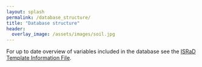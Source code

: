 ```yaml
---
layout: splash
permalink: /database_structure/
title: "Database structure"
header:
  overlay_image: /assets/images/soil.jpg
---
```

     

For up to date overview of variables included in the database see the [ISRaD Template Information File](https://github.com/International-Soil-Radiocarbon-Database/ISRaD/raw/master/inst/extdata/ISRaD_Template_Info.xlsx).

<!---
<details><summary>  
<b> Metadata </b>
</summary><p>
| Column_Name  | Required | Variable_Name   | Units/Info  | Description | Controlled_Vocab/Values  | 
| -----------  | -------- | --------------- | ----------- | ----------- | ------------------------ | 
| entry_name  | Yes      | Dataset (entry) Name  | author_year | Standardized dataset name: "first author_ publication year." Synthesis studies  should report multiple entries for each dataset in the synthesis. | must match across levels |
| doi  | Yes      | Digital Object Identifier (DOI)            | do not use "http://doi.org" prefix                           | Digital Object Identifier. Please look this number up at journal webpage even if it is not reported in PDF. Alphanumeric string only. Do not include "http://doi.org" |                          |      |      |
| compilation_doi           | No       | DOI of Published Compiliation              | do not use "http://doi.org" prefix                           | Digital Object Identifier. Please look this number up at journal webpage even if it is not reported in PDF. Alphanumeric string only. Do not include "http://doi.org" |                          |      |      |
| curator_name              | Yes      | Curator Name                               | Your name (person entering data)                             | Name of person completing template or, in the case of synthesis efforts, the author of the synthesis. |                          |      |      |
| curator_organization      | Yes      | Curator Organization                       | Your organization                                            | Professional affiliation                                     |                          |      |      |
| curator_email             | Yes      | Curator Email                              | Your email                                                   | Current Contact email                                        |                          |      |      |
| modification_date_y       | Yes      | Template Modification Year                 | yyyy                                                         | Date template was last modified (year)                       |                          |      |      |
| modification_date_m       | Yes      | Template Modification Month                | mm                                                           | Date template was last modified (month)                      |                          |      |      |
| modification_date_d       | Yes      | Template Modification Day                  | dd                                                           | Date template was last modified (day)                        |                          |      |      |
| contact_name              | Yes      | Additional Contact Name                    | Corresponding author of dataset                              | Name of corresponding author from the dataset or synthesis   |                          |      |      |
| contact_email             | Yes      | Additional Contact Email                   | Corresponding author email                                   | Current email of corresponding author of dataset of synthesis |                          |      |      |
| contact_orcid_id          | No       | Contact ORCID ID Number                    | Corresponding author ORCID #                                 | ORCID number of corresponding author (if reported)           |                          |      |      |
| bibliographical_reference | Yes      | Bibliographical Reference                  | Author(s), Year, Article Title, Journal Title, Volume, Page Numbers | Citation for study (if applicable)                           |                          |      |      |
| metadata_note             | No       | Notes about dataset                        | Notes                                                        | Any comments regarding missing data, available data not included in publication, or other pertinent aspects of the study or dataset. |                          |      |      |
| associated_datasets       | No       | Datasets associated with the primary entry | author_year; … ; author_year                                 | List any associated datasets that may report the same data contained in the primary entry |                          |      |      |
| template_version          | No       | Template version date                      | yyyymmddhh                                                   | DO NOT EDIT (year, month, day, hour of template version (UTC); column hidden) |                          |      |      |
| israd_version             | No       | ISRaD version date                         | yyyymmddhh                                                   | DO NOT EDIT (year, month, day, hour of template version (UTC); column hidden; automatically filled in by israd.build function) |                          |      |      |
</p></details>
<details><summary>  
<b> Site </b>
</summary><p>
| Column_Name    | Required | Variable_Name            | Units/Info       | Description                                                  | Variable_class | Min  | Max  | Vocab                                              |
| -------------- | -------- | ------------------------ | ---------------- | ------------------------------------------------------------ | -------------- | ---- | ---- | -------------------------------------------------- |
| entry_name     | Yes      | Dataset (entry) Name     | author_year      | Standardized dataset name: "first author_ publication   year." Synthesis studies  should   report multiple entries for each dataset in the synthesis. Values must match   across levels. | character      |      |      | must match across levels                           |
| site_name      | Yes      | Site Name                | alphanumeric     | A unique name for a site. See "general information"   for details on what qualifies as a Site. Values must match across levels. | character      |      |      | must match across levels                           |
| site_lat       | Yes      | Latitude                 | dec. deg         | Latitude of   site reported as decimal degrees. The precision of the coordinates reported   are up the user. For conversion of degree minute second values to decimal   degrees, please see the following resource:   https://www.latlong.net/degrees-minutes-seconds-to-decimal-degrees | numeric        | -90  | 90   |                                                    |
| site_long      | Yes      | Longitude                | dec. deg         | Longitude of site reported as decimal   degrees. The precision of the coordinates reported are up the user. For   conversion of degree minute second values to decimal degrees, please see the   following resource:   https://www.latlong.net/degrees-minutes-seconds-to-decimal-degrees | numeric        | -180 | 180  |                                                    |
| site_datum     | No       | Latitude/Longitude Datum | (lat/long datum) | Latitude/Longitude datum against which Latitude and Longitude   are reported. Default = WGS84 | character      |      |      | AGD84, ED50, ETRS89, GRS80,   NAD83, OSGB36, WGS84 |
| site_elevation | No       | Elevation                | m                | The elevation at the site as determined by topo map, GPS,   altimeter, etc. Contributed value is assumed accurate within several meters   regardless of method used. | numeric        | -413 | 8900 |                                                    |
| site_note      | No       | Site Notes               | notes            | Various notes on and descriptions of the site other than C   flux, climate, photo or vegetation. May include local names for physiographic   features, which may or may not appear on USGS Topographic Quadrangles. | character      |      |      |                                                    |
</p></details>
<details><summary>  
<b> Profile </b>
</summary><p>
| Column_Name               | Required | Variable_Name                                                | Units/info           | Description                                                  | Variable_class | Min  | Max   | Vocab                                                        |
| ------------------------- | -------- | ------------------------------------------------------------ | -------------------- | ------------------------------------------------------------ | -------------- | ---- | ----- | ------------------------------------------------------------ |
| entry_name                | Yes      | Dataset (entry) Name                                         | author_year          | Standardized dataset name: "first author_ publication   year." Synthesis studies  should   report multiple entries for each dataset in the synthesis. | character      |      |       | must match across levels                                     |
| site_name                 | Yes      | Site Name                                                    | Alphanumeric         | see site tab for description                                 | character      |      |       | must match across levels                                     |
| plot_name                 | No       | Plot Name                                                    | Alphanumeric         | Denote sub-site scale groupings for data, e.g. plots         | character      |      |       | must match across levels                                     |
| pro_name                  | Yes      | Profile/Plot Name                                            | Alphanumeric         | A unique name for a single profile. Values should match those   reported in the orginal study. If no other information is available, value   can be numeric. For NRCS data it is the same as “Pedon ID”. | character      |      |       | must match across levels                                     |
| pro_note                  | No       | Profile Notes                                                | Notes                | Supplemental information describing location detail,   alternative profile naming, additional references, or other information | character      |      |       |                                                              |
| pro_lat                   | No       | Profile Latitudue                                            | dec. deg             | Latitude and Longitude of profile locations. These fields are   for reporting fine-scale (<1 km) spatial locations. For larger differences   in location, the Site designation should be used. Datum should match that   specified for the Site. | numeric        | -90  | 90    |                                                              |
| pro_long                  | No       | Profile Longitude                                            | dec. deg             | Latitude and Longitude of profile locations. These fields are   for reporting fine-scale (<1 km) spatial locations. For larger differences   in location, the Site designation should be used. Datum should match that   specified for the Site. | numeric        | -180 | 180   |                                                              |
| pro_elevation             | No       | Profile Elevation                                            | m                    | Elevation for a specific profile. Only needs to be entered if   different from site elevation. | numeric        |      |       |                                                              |
| pro_treatment             | Yes      | Profile Treatment                                            | Control or Treatment | Indication of whether samples were collected from a natural   soil (control) or one subjected to an experimental treatment. Blank values   are assumed to represent control conditions. | character      |      |       | control, treatment                                           |
| pro_treatment_note        | No       | Profile Treatment Note                                       | Treatment Type       | If samples are from an exerimental treatment, provide a   description of the treatment type (warming, isotopic label, rainout,   etc). | character      |      |       |                                                              |
| pro_comp                  | No       | Profile Compositing                                          | Yes or Blank         | Are Profile data from composite sample? When no value is   entered, it is assumed samples were not a composite | character      |      |       | yes                                                          |
| pro_reps                  | No       | Profile Replcate Number                                      | Positive Integer     | The number of replicates averaged for the data reported, blank   cells or a value of 1 indicate no replication | numeric        | 1    | inf   |                                                              |
| pro_MAT                   | No       | Mean Annual Temperature Measured                             | ˚C                   | Mean annual temperature measured at loction of the soil   profile. | numeric        | -60  | 60    |                                                              |
| pro_MAP                   | No       | Mean Annual Precipitation   Measured                         | mm yr-1              | Mean annual precipitation measured at location of the soil   profile. | numeric        | 0    | 15000 |                                                              |
| pro_usda_soil_order       | No       | Soil Order in USDA Taxonomy                                  | pro_usda_soil_order  | The soil order in USDA soil taxonomy                         | character      |      |       | Alfisols, Andisols, Aridisols, Entisols, Gelisols, Histosols,   Inceptisols, Mollisols, Oxisols, Spodosols, Ultisols, Vertisols |
| pro_soil_series           | No       | Soil Series Name                                             |                      | The soil series name of the profile in USDA soil taxonomy    | character      |      |       |                                                              |
| pro_soil_taxon            | No       | Additonal Soil Taxonomic Descriptors (e.g. more specific USDA or WRB) |                      | Use this field in combination with   "pro_soil_taxon_sys" to record non-USDA soil taxonomy or additional   USDA soil taxonomic descriptors | character      |      |       |                                                              |
| pro_soil_taxon_sys        | No       | Soil Taxonomic System (use for text in pro_soil_taxon field) | (pro_taxon_sys)      | The relevant soil taxonomic classification system for data   entered in the "pro_soil_taxon" column | character      |      |       | USDA, WRB, other                                             |
| pro_soil_age              | No       | Soil Age                                                     | Ky                   | The age of the soil in thousands of years (Ky)               | numeric        | 0    | 3E+06 |                                                              |
| pro_MAST                  | No       | Mean Annual Soil Temperature                                 | ˚C                   | Mean annual soil temperature as estimated for the entire   profile. Depth specific values may be reported at the Layer level. | numeric        | -60  | 60    |                                                              |
| pro_MASWC                 | No       | Mean Annual Water Content                                    | % WHC                | Mean annual soil moisture content as estimated for the entire   profile in units of % water holding capacity. Depth specific values may be   reported at the Layer level. | numeric        | 0    | 100   |                                                              |
| pro_land_cover            | No       | Land Cover Category                                          | (land_cover)         | The general landcover classificiation                        | character      |      |       | bare, cultivated, forest,   rangeland/grassland, shrubland, urban, wetland, tundra |
| pro_veg_note              | No       | Profile Vegetation                                           | species names        | Provide additional detail of vegetation information including   species composition, basal area, aboveground biomass, etc. | character      |      |       |                                                              |
| pro_bedrock_depth         | No       | Depth to Bedrock                                             | cm                   | The observed depth to the top of the bedrock layer.          | numeric        | 0    | inf   |                                                              |
| pro_depth_water           | No       | Depth to Water Table                                         | cm                   | Measure or estimate the depth from the ground surface to the   stabilized contact with free- standing water in an open bore-hole or well at   the time of sampling. | numeric        | 0    | inf   |                                                              |
| pro_thaw_depth            | No       | Thaw Depth                                                   | cm                   | The depth to the frozen surface of the profile. For Alaska   sites, this applies only if sampled after August 15 and should be left blank   if sampled before. | numeric        | 0    | inf   |                                                              |
| pro_parent_material       | No       | Parent Material Categories                                   | (parent_material)    | Generalized geologic type describing the geologic or organic   precursors of the soil | character      |      |       | igneous intrusive, igneous   extrusive, igneous pyroclastic, metamorphic, sedimentary-clastics, organic,   evaporites, interbedded, loess |
| pro_parent_chem           | No       | Parent Material Chemistry                                    | (parent_chem)        | General parent material chemical composition                 | character      |      |       | mafic, felsic, intermediate                                  |
| pro_parent_material_notes | No       | Notes on parent material or chemical                         | rock type, etc.      | Additional details regarding the soil parent material        | character      |      |       |                                                              |
| pro_2d_position           | No       | 2D Position                                                  | (2d_position)        | 2-dimensional position of the site on the Landform on which it   is located. See USDA- NRCS-NSSC Field Book for Describing and Sampling Soils   (Staff 2002; pp. 3-38 through 3-41). This information supplements Landscape   and Landform to describe the geographic setting of the site. | character      |      |       | summit, shoulder, backslope,   footslope, toeslope, interfluve |
| pro_aspect                | No       | Site Aspect Class                                            | (direction)          | The cardinal direction that the slope faces at a site. Use   this field if only if you do not provide the azimuth of the Site Aspect in   compass degrees. | character      |      |       | N, S, E, W, NE, NW, SE, SW                                   |
| pro_aspect_deg            | No       | Site Aspect                                                  | degree               | The numerical observation of aspect at the site. The compass   bearing (corrected for declination) that a slope faces, looking downslope. If   the site has no slope leave blank. | numeric        | 0    | 360   |                                                              |
| pro_slope                 | No       | Slope                                                        | %                    | The angle of the ground surface through the site and in the   direction that overland water would flow. Make observations facing downslope   to avoid errors associated with some brands of clinometers. If the site has   no slope leave blank. | numeric        | 0    | 100   |                                                              |
| pro_slope_shape           | No       | Slope Shape                                                  | (shape)              | General descriport of surface shape at soil profile sampling   location. | character      |      |       | convergent, divergent, planar                                |
| pro_drainage_class        | No       | Drainage Class                                               | (drainage_class)     | The frequency and duration of wet periods in conditions   similar to those under as defined by the USDA NRCS. | character      |      |       | excessively, somewhat   excessively, well, moderately well, somewhat poorly, poorly, very poorly |
| pro_soc                   | No       | Reported Profile Soil Organic   Carbon Stock                 | g cm-2               | The data contributor's calculated soil organic carbon stock   value for the profile | numeric        | 0    | inf   |                                                              |
| pro_soc_sigma             | No       | Reported Profile Soil Organic   Carbon Stock Standard Deviation | g cm-2               | The standard deviation of the site, cluster, profile, or   layer-level calculated soil organic carbon stock. (For layer soil organic   carbon stocks, this may be based on analytical or sampling replicates of %C   or bulk density measurements). | numeric        | 0    | inf   |                                                              |
| pro_soc_depth             | No       | Reported Profile Soil Organic   Carbon Stock Depth           | cm                   | The depth to which profiles were sampled to quantify the mean   site, cluster, or profile calculated soil organic carbon stocks. | numeric        | 0    | inf   |                                                              |
|                           |          |                                                              |                      |                                                              |                |      |       |                                                              |
</p></details>
<details><summary>  
<b> Flux </b>
</summary><p>
| Column_Name               | Required | Variable_Name                     | Units/info     | Description                                                                                                                                                                                                                             | Variable_class | Min   | Max  | Vocab                                                                                 | 
|---------------------------|----------|-----------------------------------|----------------|-----------------------------------------------------------------------------------------------------------------------------------------------------------------------------------------------------------------------------------------|----------------|-------|------|---------------------------------------------------------------------------------------| 
| entry_name                | Yes      | Dataset (entry) Name              | author_year    | Standardized dataset name: "first author_ publication year." Synthesis studies  should report multiple entries for each dataset in the synthesis.                                                                                       | character      |       |      | must match across levels                                                              | 
| site_name                 | Yes      | Site Name                         | Alphanumeric   | see site tab for description                                                                                                                                                                                                            | character      |       |      | must match across levels                                                              | 
| plot_name                 | No       | Plot Name                         | Alphanumeric   | Name of plot associated with flux data                                                                                                                                                                                                  | character      |       |      | must match across levels                                                              | 
| pro_name                  | Yes      | Profile Name                      | Alphanumeric   | Name of profile associated with flux data                                                                                                                                                                                               | character      |       |      | must match across levels                                                              | 
| flx_name                  | Yes      | Flux Name                         | Alphanumeric   | Name of profile associated with flux data                                                                                                                                                                                               | character      |       |      |                                                                                       | 
| flx_lat                   | No       | Flux Latitudue                    | dec. deg       | Latitude and Longitude of flux locations. These fields are for reporting fine-scale (<1 km) spatial locations. For larger differences in location, the Site designation should be used. Datum should match that specified for the Site. | numeric        | -90   | 90   |                                                                                       | 
| flx_long                  | No       | Flux Longitude                    | dec. deg       |                                                                                                                                                                                                                                         | numeric        | -180  | 180  |                                                                                       | 
| flx_obs_date_y            | Yes      | Flux Observation Date Year        | yyyy           | Year when flux measurement was observed or recorded                                                                                                                                                                                     | numeric        | 1850  | 2025 |                                                                                       | 
| flx_obs_date_m            | No       | Flux Observation Date Month       | mm             | Month when flux measurement was observed or recorded                                                                                                                                                                                    | numeric        | 1     | 12   |                                                                                       | 
| flx_obs_date_d            | No       | Flux Observation Date Day         | dd             | Day when flux measurement was observed or recorded                                                                                                                                                                                      | numeric        | 1     | 31   |                                                                                       | 
| flx_notes                 | No       | Miscellaneous Notes               |                | Notes about flux measurement/collection method, etc.                                                                                                                                                                                    | character      |       |      |                                                                                       | 
| flx_pathway               | No       | Flux Pathway                      |                | Pathway by which flux exited the soil system                                                                                                                                                                                            | character      |       |      | soil emission, water evasion, bubble ebullition, plant mediated, dissolved, suspended | 
| flx_pathway_note          | No       | Flux Pathway Note                 |                | Notes about flux pathway                                                                                                                                                                                                                | character      |       |      |                                                                                       | 
| flx_analyte               | No       | Flux Analyte                      |                | Flux analyte                                                                                                                                                                                                                            | character      |       |      | CO2, CH4, DIC, DOC, POC, litter                                                       | 
| flx_ecosystem_component   | No       | Flux Ecosystem Component          |                | Ecological description of flux source, e.g. plant (autotrophic), soil surface chamber (ecosystem), etc.                                                                                                                                 | character      |       |      | heterotrophic, autotrophic, ecosystem, aquatic, atmosphere                            | 
| flx_method                | No       | Flux Collection Method            |                | Methodology used to collect flux analyte                                                                                                                                                                                                | character      |       |      | chamber, grab sample, tower                                                           | 
| flx_method_note           | No       | Flux Collection Method Note       |                | Additional notes about flux collection method if different from standard methodology                                                                                                                                                    | character      |       |      |                                                                                       | 
| flx_storage_method        | No       | Flux Storage Method               |                | Type of storage container or method used to collect flux analyte                                                                                                                                                                        | character      |       |      | vial, exetainer, molecular sieve, gas bag, flask, chemical trap                       | 
| flx_duration              | No       | Flux Duration                     | numeric        | Duration of collection period prior to flux measurement or time since previous measurement                                                                                                                                              | numeric        | 1     |      |                                                                                       | 
| flx_duration_units        | No       | Flux Duration Units               |                | Units for flux duration                                                                                                                                                                                                                 | character      |       |      | mins, hrs, days                                                                       | 
| flx_keeling_plot          | No       | Flux Keeling Plot                 | (yes or blank) | Was source isotopic signature estimated? (no need for atm. correction)                                                                                                                                                                  | character      |       |      | yes                                                                                   | 
| flx_atm_correction        | No       | Flux Mixing Model                 | (yes or blank) | Was source isotopic signature corrected for atmospheric contamination (mixing model)?                                                                                                                                                   | character      |       |      | yes                                                                                   | 
| flx_source_temp           | No       | Flux Source Temperature           | deg. C         | Temperature of flux source, e.g. soil, stream, etc.                                                                                                                                                                                     | numeric        | -60   | 60   |                                                                                       | 
| flx_source_O2             | No       | Flux Source Oxygen Concentration  | %              | For aquatic fluxes enter the percent oxygen content of flux source                                                                                                                                                                      | numeric        | 0     | 100  |                                                                                       | 
| flx_source_H2O            | No       | Flux Source Water Content         | %              | For soil fluxes enter the water content of the soil (volumetric)                                                                                                                                                                        | numeric        | 0     | 100  |                                                                                       | 
| flx_rate                  | No       | Flux Rate                         | numeric        | Rate of observed flux (g C m-2 d-1)                                                                                                                                                                                                     | numeric        | 0     |      |                                                                                       | 
| flx_rate_sd               | No       | Flux Rate Standard Deviation      | numeric        | Standard deviation of observed flux rate                                                                                                                                                                                                | numeric        | 0     |      |                                                                                       | 
| flx_rate_units            | No       | Flux Rate Units                   | Alphanumeric   | Units of flux                                                                                                                                                                                                                           | character      |       |      | µmol m-2 s-1, nmol m-2 s-1, µg C m-2 s-1, g C m-2 d-1, kg C m-2 yr-1, Mg C ha-1 yr-1  | 
| flx_13c                   | No       | Flux Delta 13C                    | ‰              | Delta 13C signature of observed flux (VPBD)                                                                                                                                                                                             | numeric        | -160  | 10   |                                                                                       | 
| flx_13c_sd                | No       | Flux Delta 13C Standard Deviation | ‰              | Standard deviation of 13C signature of observed flux (VPBD)                                                                                                                                                                             | numeric        | 0     |      |                                                                                       | 
| flx_rc_lab                | No       | Flux Radiocarbon Lab Code         | Alphanumeric   | Official Radiocarbon Laboratory ID (look up here)                                                                                                                                                                                       | character      |       |      |                                                                                       | 
| flx_rc_lab_number         | No       | Flux Radiocarbon Lab ID           | Alphanumeric   | ID number assigned by radiocarbon laboratory to reported measurement                                                                                                                                                                    | character      |       |      |                                                                                       | 
| flx_rc_year               | No       | Flux Radiocarbon Year             | YYYY           | Year in which radiocarbon measurment was made                                                                                                                                                                                           | numeric        | 1900  | 2025 |                                                                                       | 
| flx_14c                   | No       | Flux Delta 14C                    | ‰              | Delta 14C measurement of flux in per mil units                                                                                                                                                                                          | numeric        | -1000 | 1000 |                                                                                       | 
| flx_14c_sigma             | No       | Flux Delta 14C Sigma              | ‰              | Flux Δ14C standard deviation as reported by the AMS facility as analytical error estimate                                                                                                                                               | numeric        | 0     |      |                                                                                       | 
| flx_14c_sd                | No       | Flux Delta 14C SD                 | ‰              | Flux Δ14C sample standard deviation; use only if Δ14C of replicates reported as a mean value                                                                                                                                            | numeric        | 0     |      |                                                                                       | 
| flx_fraction_modern       | No       | Flux Fraction Modern              | proportion     | Deviation of the sample from modern. Modern is defined as 95% of the radiocarbon concentration (in AD 1950) of NBS Oxalic Acid standard, 13C-corrected.                                                                                 | numeric        | 0     | 1.8  |                                                                                       | 
| flx_fraction_modern_sigma | No       | Flux Fraction Modern Sigma        | numeric        | Flux Fraction Modern standard deviation as reported by the AMS facility as analytical error estimate                                                                                                                                    | numeric        | 0     |      |                                                                                       | 
| flx_fraction_modern_sd    | No       | Flux Fraction Modern SD           | proportion     | Flux Fraction Modern sample standard deviation; use only if FM of replicates reported as a mean value                                                                                                                                   | numeric        | 0     |      |                                                                                       | 
</p></details>
<details><summary>  
<b> Layer </b>
</summary><p>
| Column_Name               | Required | Variable_Name                                                | Units/Info                      | Description                                                  | Variable_class | Min   | Max   | Vocab                                                        |
| ------------------------- | -------- | ------------------------------------------------------------ | ------------------------------- | ------------------------------------------------------------ | -------------- | ----- | ----- | ------------------------------------------------------------ |
| entry_name                | Yes      | Dataset (entry) Name                                         | author_year                     | Standardized dataset name: "first author_ publication   year." Synthesis studies  should   report multiple entries for each dataset in the synthesis. | character      |       |       | must match across levels                                     |
| site_name                 | Yes      | Site Name                                                    | alphanumeric                    | see site tab for description                                 | character      |       |       | must match across levels                                     |
| pro_name                  | Yes      | Profile Name                                                 | alphanumeric                    | see profile tab for description                              | character      |       |       | must match across levels                                     |
| lyr_name                  | Yes      | Layer Name                                                   | alphanumeric                    | A unqiue layer identifier. Most commonly a concatination of   the profile name and layer depth range is used. For example:   "profile1_0-10" | character      |       |       | must match across levels                                     |
| lyr_obs_date_y            | Yes      | Observation Date Year                                        | yyyy                            | Year when sample was collected                               | numeric        | 1850  | 2025  |                                                              |
| lyr_obs_date_m            | No       | Observation Date Month                                       | mm                              | Month when sample was collected                              | numeric        | 1     | 12    |                                                              |
| lyr_obs_date_d            | No       | Observation Date Day                                         | dd                              | Day when sample was collected                                | numeric        | 1     | 31    |                                                              |
| lyr_all_org_neg           | No       | Layer All Organic                                            | (yes or blank)                  | Flag if mineral interface is unknown and depth is measured   from atmosphere interface, e.g. peat cores | character      |       |       | yes                                                          |
| lyr_top                   | Yes      | Layer Top                                                    | cm                              | The upper depth of the sampling interval                     | numeric        |       |       |                                                              |
| lyr_bot                   | Yes      | Layer Bottom                                                 | cm                              | The lower depth of the sampling intercal                     | numeric        |       |       |                                                              |
| lyr_hzn                   | No       | Horizon                                                      | alphanumeric                    | Follow conventions of the USDA-NRCS-NSSC Field Book for   Describing and Sampling Soils (Staff 2002; pp. 2-2 through 2-4). Note that   datasets originally using another convention will be modified for this   column. If a different convention was used it can be entered in Horizon   Designation Other. | character      |       |       |                                                              |
| lyr_comp                  | No       | Layer Composite                                              | (yes or blank)                  | Use if the layer analyzed is a composite of multiple samples   from the same depth interval | character      |       |       | yes                                                          |
| lyr_note                  | No       | Soil Layer or Horizon Notes                                  | notes                           |                                                              | character      |       |       |                                                              |
| lyr_color                 | No       | Moist Munsell Color                                          |                                 | Color of moist soil based on the Munsell soil color   chart. | character      |       |       |                                                              |
| lyr_burn_ev               | No       | Evidence of Burning                                          | Burn or Blank                   | Descriptive information indicating evidence of burning within   the layer. | character      |       |       | burn                                                         |
| lyr_bd_samp               | No       | Bulk Density, Coarse Fragments   Removed                     | g cm-3                          | Grams of oven-dried soil per cubic centimeter, with soil   particles greater than 2 mm and roots greater than 1 cm diameter removed. | numeric        | 0.001 | 2.600 |                                                              |
| lyr_bd_tot                | No       | Bulk Density With Coarse   Fragments                         | g cm-3                          | Grams of oven-dried soil per cubic centimeter, with soil   particles greater than 2 mm and roots greater than 1 cm diameter included. | numeric        | 0.001 | 2.600 |                                                              |
| lyr_bd_notes              | No       | Bulk Density Method or Other   Notes                         |                                 | Please reference or describe the methods used to determine   bulk density. | character      |       |       |                                                              |
| lyr_sand_tot_psa          | No       | Percent Sand                                                 | %                               | Percent by weight of soil particles greater than 0.05 mm in   the sample remaining after removal of particles greater than 2 mm and roots   greater than 1 cm diameter. See Gee, G.W. & Bauder, J.W. 1986. | numeric        | 0     | 100   |                                                              |
| lyr_silt_tot_psa          | No       | Percent Silt                                                 | %                               | Percent by weight of soil particles in the size range from   0.002 to 0.050 mm in the sample remaining after removal of particles greater   than 2 mm and roots greater than 1 cm diameter. See Gee, G.W. & Bauder,   J.W. 1986. | numeric        | 0     | 100   |                                                              |
| lyr_clay_tot_psa          | No       | Percent Clay                                                 | %                               | Percent by weight of soil particles less than 0.002 mm in the   sample remaining after removal of particles greater than 2 mm and roots   greater than 1 cm diameter. See Gee, G.W. & Bauder, J.W. 1986. | numeric        | 0     | 100   |                                                              |
| lyr_coarse_tot            | No       | Coarse Fraction                                              | %                               | The mass percent of sample above a coarse fraction threshold .   The default threshold is 2mm. Specify alternative values in   coarse_size_threshold | numeric        | 0     | 100   |                                                              |
| lyr_coarse_size_thresh    | No       | Coarse Fraction Size Threshold   Used                        | mm                              | The size threshold used to define the coarse fraction. The   default is 2mm | numeric        | 0     | inf   |                                                              |
| lyr_texture_class         | No       | Texture Class                                                | (texture_class)                 | The soil textural classification (USDA categories)           | character      |       |       |                                                              |
| lyr_bet_surface_area      | No       | Bulk Layer Surface Area Measured   By BET                    | m2/ g-1                         | Bulk surface area of sample as measured using the   Brunauer–Emmett–Teller (BET) method | numeric        | 0     | inf   |                                                              |
| lyr_ph_cacl               | No       | Soil pH CaCl2                                                |                                 | 1:2 soil-CaCl2 is the pH of a sample measured in 0.01M CaCl2   at a 1:2 soil:solution ratio. | numeric        | 0     | 14    |                                                              |
| lyr_ph_h2o                | No       | Soil pH 1:1                                                  |                                 | 1:1 distilled water and soil paste. If pH was done by a   different method, then enter it into one of the other soil pH fields. | numeric        | 0     | 14    |                                                              |
| lyr_ph                    | No       | Soil pH                                                      |                                 | pH measurements  other   than 1:1 soil and distilled water paste or in CaCl2. | numeric        | 0     | 14    |                                                              |
| lyr_ph_method             | No       | Method Used to Measure pH                                    | (ph_method)                     | pH measurements method other than 1:1 soil and distilled water   paste or in CaCl2. | character      |       |       |                                                              |
| lyr_cat_exch              | No       | Cation Exchange                                              | cmol H+ kg-1                    | Cation Exchange Capacity. Document the extractant solution in   the metadata worksheet, Lab Analysis Method. | numeric        | 0     |       |                                                              |
| lyr_base_sum              | No       | Sum of Bases                                                 | meq 100g-1                      | Total exchangeable base content                              | numeric        | 0     |       |                                                              |
| lyr_cec_sum               | No       | Sum of Exchangeable Cations                                  | meq 100g-1                      | Total exchangeable cation content                            | numeric        | 0     |       |                                                              |
| lyr_ca_exch               | No       | Exchangeable Calcium                                         | meq 100g-1                      | Abundance of individual exchangeable cations  (Ca, Na, Mg, or K) per 100 grams of soil   extactracted. | numeric        | 0     |       |                                                              |
| lyr_na_exch               | No       | Exchangeable Sodium                                          | meq 100g-1                      | Abundance of individual exchangeable cations  (Ca, Na, Mg, or K) per 100 grams of soil   extactracted. | numeric        | 0     |       |                                                              |
| lyr_mg_exch               | No       | Exchangeable Magnesium                                       | meq 100g-1                      | Abundance of individual exchangeable cations  (Ca, Na, Mg, or K) per 100 grams of soil   extactracted. | numeric        | 0     |       |                                                              |
| lyr_k_exch                | No       | Exchangeable Potassium                                       | meq 100g-1                      | Abundance of individual exchangeable cations  (Ca, Na, Mg, or K) per 100 grams of soil   extactracted. | numeric        | 0     |       |                                                              |
| lyr_ecec                  | No       | Effective Cation Exchange   Capacity                         | meq 100g-1                      | Abundance of individual exchangeable cations  (Ca, Na, Mg, or K) per 100 grams of soil   extactracted. | numeric        | 0     |       |                                                              |
| lyr_bs                    | No       | % Base Saturation                                            | %                               | The percentage of soil exchangeable sites occupied by base   cations | numeric        | 0     | 250   |                                                              |
| lyr_c_inorg               | No       | Inorganic Carbon                                             | %                               | Percent weight of inorganic carbon in a dried soil sample.   This is often calculated by subrating measurements of organic carbon from   total carbon. | numeric        | 0     | 100   |                                                              |
| lyr_c_org                 | No       | Organic Carbon                                               | %                               | Percent by weight of organic carbon (i.e., after inorganic   carbon has been removed)  in a dried   soil sample. | numeric        | 0     | 100   |                                                              |
| lyr_c_tot                 | No       | Total Carbon                                                 | %                               | Percent by weight of total carbon (i.e., inorganic + organic   C)  in the dried, milled soil   sample. | numeric        | 0     | 100   |                                                              |
| lyr_soc                   | No       | Bulk Layer Reported Soil Organic   Carbon Stock              | g cm-2                          | The data contributor's calculated soil organic carbon stock   value for the site, cluster, profile or layer. | numeric        | 0     |       |                                                              |
| lyr_soc_sigma             | No       | Bulk Layer Reported Soil Organic   Carbon Stock Standard Deviation | g cm-2                          | The data contributor's calculated soil organic carbon stock standard deviation for the site,   cluster, profile or layer. | numeric        | 0     |       |                                                              |
| lyr_n_tot                 | No       | Bulk Layer Total Nitrogen                                    | %                               | Percent by weight of nitrogen (organic and inorganic) in an   oven-dried sample (the laboratory analytical concentration). | numeric        | 0     | 100   |                                                              |
| lyr_c_to_n                | No       | Bulk Layer C:N                                               | unitless                        | Mass ratio of total carbon to total nitrogen, as calculated   from the total carbon and total nitrogen concentrations of the bulk layer,   fraction, or other sample type. | numeric        | 0     |       |                                                              |
| lyr_loi                   | No       | Bulk Layer Loss on Ignition                                  | %                               | Percent by weight of the organic content of the <2mm   fraction is the organic material lost after ignition. It is reported on a   <2 mm base. Please document the method in the associated Carbon Analysis   Method. | numeric        | 0     | 100   |                                                              |
| lyr_15n                   | No       | Bulk Layer δ15N                                              | ‰                               | Per mille signature of δ15N relative to air (international   standard). | numeric        | -15   | 20    |                                                              |
| lyr_13c                   | No       | Bulk Layer δ13C                                              | ‰                               | see flux tab for description                                 | numeric        | -60   | 10    |                                                              |
| lyr_rc_lab                | No       | Radiocarbon Laboratory ID                                    | rc_lab                          | see flux tab for description                                 | character      |       |       |                                                              |
| lyr_rc_lab_number         | No       | Radiocarbon Laboratory Sample   Number                       |                                 | see flux tab for description                                 | character      |       |       |                                                              |
| lyr_rc_year               | No       | Radiocarbon Analysis Year                                    | YYYY                            | see flux tab for description                                 | numeric        | 1900  | inf   |                                                              |
| lyr_14c                   | No       | Bulk Layer Δ14C                                              | ‰                               | see flux tab for description                                 | numeric        | -1000 | 1000  |                                                              |
| lyr_14c_sigma             | No       | Bulk Layer Δ14C Sigma                                        | ‰                               | see flux tab for description                                 | numeric        | -1000 | 1000  |                                                              |
| lyr_14c_sd                | No       | Bulk Layer Δ14C Standard   Deviation                         | numeric                         | see flux tab for description                                 | numeric        | 0     |       |                                                              |
| lyr_fraction_modern       | No       | Bulk Layer Fraction Modern                                   | numeric                         | see flux tab for description                                 | numeric        | 0     |       |                                                              |
| lyr_fraction_modern_sigma | No       | Bulk Layer Fraction Modern Sigma                             | numeric                         | see flux tab for description                                 | numeric        | 0     |       |                                                              |
| lyr_fraction_modern_sd    | No       | Bulk Layer Fraction Modern   Standard Deviation              | numeric                         | see flux tab for description                                 | numeric        | 0     |       |                                                              |
| lyr_mbc_method            | No       | Microbial Biomass Method                                     | (mbc_method)                    | The method used to esimate microbial biomass.                | character      |       |       | chloroform fumigation   extraction, chloroform fumigation incubation, substrate induced respiration,   total PLFA, other |
| lyr_raw_mbc               | No       | Raw Microbial Biomass Value                                  | mgC/g                           |                                                              | numeric        | 0     |       |                                                              |
| lyr_reported_mbc          | No       | Reported Microbial Biomass  After Transformation             | mgC/g                           |                                                              | numeric        | 0     |       |                                                              |
| lyr_p_ext                 | No       | Extractable Phosphorus                                       |                                 | Phosphorus extracted from soil                               | numeric        | 0     |       |                                                              |
| lyr_p_units               | No       | Specify Units For P Data                                     |                                 | Units for reported extractable phosphorus data               | character      |       |       |                                                              |
| lyr_p_method              | No       | Specify Method For P                                         | alphanumeric                    | Method used for extractable phosphorsus                      | character      |       |       |                                                              |
| lyr_fe_py                 | No       | Pyrophosphate Extractable Fe                                 | mg/g                            | Mass of element (Fe, Al, Si, or C) extracted from soil with   sodium pyrophosphate per gram of soil extracted. | numeric        | 0     | 1000  |                                                              |
| lyr_al_py                 | No       | Pyrophosphate Extractable Al                                 | mg/g                            | Mass of element (Fe, Al, Si, or C) extracted from soil with   sodium pyrophosphate per gram of soil extracted. | numeric        | 0     | 1000  |                                                              |
| lyr_fe_al_py              | No       | Sum of Pyrophosphate Extractable Fe and Al                   | mg/g                            | Combined mass   of Fe and Al extracted   from soil with sodium pyrophosphate per gram of soil extracted. | numeric        | 0     | 1000  |                                                              |
| lyr_si_py                 | No       | Pyrophosphate Extractable Si                                 | mg/g                            | Mass of element (Fe, Al, Si, or C) extracted from soil with   sodium pyrophosphate per gram of soil extracted. | numeric        | 0     | 1000  |                                                              |
| lyr_c_py                  | No       | Pyrophosphate Extractable C                                  | mg/g                            | Mass of element (Fe, Al, Si, or C) extracted from soil with   sodium pyrophosphate per gram of soil extracted. | numeric        | 0     | 1000  |                                                              |
| lyr_py_notes              | No       | Pyrophosphate Extraction Notes                               | alphanumeric                    | Notes on sodium pyrophosphate extraction including   concentration of extractant, solid  to   solution ration, and sequential or parallel extraction design (if other   extractions were also performed). | character      |       |       |                                                              |
| lyr_fe_ox                 | No       | Oxalate Extractable Fe                                       | mg/g                            | Mass of element (Fe, Al, Si, or C) extracted from soil with   ammonium oxalate  per gram of soil   extracted. | numeric        | 0     | 1000  |                                                              |
| lyr_al_ox                 | No       | Oxalate Extractable Al                                       | mg/g                            | Mass of element (Fe, Al, Si, or C) extracted from soil with   ammonium oxalate  per gram of soil   extracted. | numeric        | 0     | 1000  |                                                              |
| lyr_si_ox                 | No       | Oxalate Extractable Si                                       | mg/g                            | Mass of element (Fe, Al, Si, or C) extracted from soil with   ammonium oxalate  per gram of soil   extracted. | numeric        | 0     | 1000  |                                                              |
| lyr_c_ox                  | No       | Oxalate Extractable Carbon                                   | mg/g                            | Mass of element (Fe, Al, Si, or C) extracted from soil with   ammonium oxalate  per gram of soil   extracted. | numeric        | 0     | 1000  |                                                              |
| lyr_noncrystalline_ox     | No       | Total Non-Crystalline Mineral   Content                      | mg/g                            | Total non-crystalline mineral content of soil extracted with   ammonium oxalate per gram of soil extracted. | numeric        | 0     | 1000  |                                                              |
| lyr_ox_notes              | No       | Oxalate Notes: Concentration,   Extraction Time, Sequential or Parallel | alphanumeric                    | Notes on ammonium oxalate    extraction including concentration of extractant, solid  to solution ration, and sequential or   parallel extraction design (if other extractions were also performed). | character      |       |       |                                                              |
| lyr_fe_hy                 | No       | Hydroxylamine Extractable Fe                                 | mg/g                            | Mass of element (Fe, Al, Si, or C) extracted from soil with   hydroxylamine  reported per gram of   soil extracted. | numeric        | 0     | 1000  |                                                              |
| lyr_al_hy                 | No       | Hydroxylamine Extractable Al                                 | mg/g                            | Mass of element (Fe, Al, Si, or C) extracted from soil with   hydroxylamine  reported per gram of   soil extracted. | numeric        | 0     | 1000  |                                                              |
| lyr_si_hy                 | No       | Hydroxylamine Extractable Si                                 | mg/g                            | Mass of element (Fe, Al, Si, or C) extracted from soil with   hydroxylamine  reported per gram of   soil extracted. | numeric        | 0     | 1000  |                                                              |
| lyr_c_hy                  | No       | Hydroxylamine Extractable C                                  | mg/g                            | Mass of element (Fe, Al, Si, or C) extracted from soil with   hydroxylamine  reported per gram of   soil extracted. | numeric        | 0     | 1000  |                                                              |
| lyr_hy_notes              | No       | Hydroxylamine Notes:   Concentration, Extraction Time, Sequential or Parallel | alphanumeric                    | Notes on hydroxylamine    extraction including concentration of extractant, solid  to solution ration, and sequential or   parallel extraction design (if other extractions were also performed). | character      | 0     | 1000  |                                                              |
| lyr_fe_dith               | No       | Dithionite Extractable Fe                                    | mg/g                            | Mass of element (Fe, Al, Si, or C) extracted from soil with   hydroxylamine  reported per gram of   soil extracted. | numeric        | 0     | 1000  |                                                              |
| lyr_al_dith               | No       | Dithionite Extractable Al                                    | mg/g                            | Mass of element (Fe, Al, Si, or C) extracted from soil with   hydroxylamine  reported per gram of   soil extracted. | numeric        | 0     | 1000  |                                                              |
| lyr_si_dith               | No       | Dithionite Extractable Si                                    | mg/g                            | Mass of element (Fe, Al, Si, or C) extracted from soil with   hydroxylamine  reported per gram of   soil extracted. | numeric        | 0     | 1000  |                                                              |
| lyr_dith_notes            | No       | Dithionite Notes: Concentration,   Extraction Time, Sequential or Parallel | alphanumeric                    | Notes on dithionite extraction including concentration of   extractant, solid  to solution ration,   and sequential or parallel extraction design (if other extractions were also   performed). | character      | 0     | 1000  |                                                              |
| lyr_quartz                | No       | Quartz Abundance                                             | % or 101/102/102 for "+/++/+++" | Quantitative or qualitative    mineral abundance. When quantitative measurements are reported, use %.   Otherwise, qualitative measurements use the 101/102/103   as equivalent to "+/++/+++" notation | numeric        | 0     | 103   |                                                              |
| lyr_alkali_feldspar       | No       | Alkali Feldspar Abundance                                    | % or 101/102/102 for "+/++/+++" | Quantitative or qualitative    mineral abundance. When quantitative measurements are reported, use %.   Otherwise, qualitative measurements use the 101/102/103   as equivalent to "+/++/+++" notation | numeric        | 0     | 103   |                                                              |
| lyr_plag_feldspar         | No       | Plagioclase Feldspar Abundance                               | % or 101/102/102 for "+/++/+++" | Quantitative or qualitative    mineral abundance. When quantitative measurements are reported, use %.   Otherwise, qualitative measurements use the 101/102/103   as equivalent to "+/++/+++" notation | numeric        | 0     | 103   |                                                              |
| lyr_mica_chlorite         | No       | Mica + Chlorite Abundance                                    | % or 101/102/102 for "+/++/+++" | Quantitative or qualitative    mineral abundance. When quantitative measurements are reported, use %.   Otherwise, qualitative measurements use the 101/102/103   as equivalent to "+/++/+++" notation | numeric        | 0     | 103   |                                                              |
| lyr_amphibole             | No       | Amphibole (Hornblende)                                       | % or 101/102/102 for "+/++/+++" | Quantitative or qualitative    mineral abundance. When quantitative measurements are reported, use %.   Otherwise, qualitative measurements use the 101/102/103   as equivalent to "+/++/+++" notation | numeric        | 0     | 103   |                                                              |
| lyr_pyroxine              | No       | Enstatite + Augite + Diopside                                | % or 101/102/102 for "+/++/+++" | Quantitative or qualitative    mineral abundance. When quantitative measurements are reported, use %.   Otherwise, qualitative measurements use the 101/102/103   as equivalent to "+/++/+++" notation | numeric        | 0     | 103   |                                                              |
| lyr_olivine               | No       | Olivine Abundance                                            | % or 101/102/102 for "+/++/+++" | Quantitative or qualitative    mineral abundance. When quantitative measurements are reported, use %.   Otherwise, qualitative measurements use the 101/102/103   as equivalent to "+/++/+++" notation | numeric        | 0     | 103   |                                                              |
| lyr_volc_glass            | No       | Volcanic Glass Abundance                                     | % or 101/102/102 for "+/++/+++" | Quantitative or qualitative    mineral abundance. When quantitative measurements are reported, use %.   Otherwise, qualitative measurements use the 101/102/103   as equivalent to "+/++/+++" notation | numeric        | 0     | 103   |                                                              |
| lyr_kaol_halloy           | No       | Kaolinite + Halloysite                                       | % or 101/102/102 for "+/++/+++" | Quantitative or qualitative    mineral abundance. When quantitative measurements are reported, use %.   Otherwise, qualitative measurements use the 101/102/103   as equivalent to "+/++/+++" notation | numeric        | 0     | 103   |                                                              |
| lyr_smect_vermic          | No       | Smectite (Montmorillonite) +   Vermincullite                 | % or 101/102/102 for "+/++/+++" | Quantitative or qualitative    mineral abundance. When quantitative measurements are reported, use %.   Otherwise, qualitative measurements use the 101/102/103   as equivalent to "+/++/+++" notation | numeric        | 0     | 103   |                                                              |
| lyr_gibbsite              | No       | Gibbsite Abundance                                           | % or 101/102/102 for "+/++/+++" | Quantitative or qualitative    mineral abundance. When quantitative measurements are reported, use %.   Otherwise, qualitative measurements use the 101/102/103   as equivalent to "+/++/+++" notation | numeric        | 0     | 103   |                                                              |
| lyr_fe_oxides             | No       | Goethite + Hematite + Magnetite   + Lepidocrocite            | % or 101/102/102 for "+/++/+++" | Quantitative or qualitative    mineral abundance. When quantitative measurements are reported, use %.   Otherwise, qualitative measurements use the 101/102/103   as equivalent to "+/++/+++" notation | numeric        | 0     | 103   |                                                              |
| lyr_imog_alloph           | No       | Imogolite + Allophane                                        | % or 101/102/102 for "+/++/+++" | Quantitative or qualitative    mineral abundance. When quantitative measurements are reported, use %.   Otherwise, qualitative measurements use the 101/102/103   as equivalent to "+/++/+++" notation | numeric        | 0     | 103   |                                                              |
| lyr_ferrihydrite          | No       | Ferrihydrite Abundance                                       | % or 101/102/102 for "+/++/+++" | Quantitative or qualitative    mineral abundance. When quantitative measurements are reported, use %.   Otherwise, qualitative measurements use the 101/102/103   as equivalent to "+/++/+++" notation | numeric        | 0     | 103   |                                                              |
| lyr_calcite_dolomite      | No       | Calcite + Dolomite Abundance                                 | % or 101/102/102 for "+/++/+++" | Quantitative or qualitative    mineral abundance. When quantitative measurements are reported, use %.   Otherwise, qualitative measurements use the 101/102/103   as equivalent to "+/++/+++" notation | numeric        | 0     | 103   |                                                              |
| lyr_zeolite               | No       | zeolite Abundance                                            | % or 101/102/102 for "+/++/+++" | Quantitative or qualitative    mineral abundance. When quantitative measurements are reported, use %.   Otherwise, qualitative measurements use the 101/102/103   as equivalent to "+/++/+++" notation | numeric        | 0     | 103   |                                                              |
</p></details>
<details><summary>  
<b> Interstitial </b>
</summary><p>
| Column_Name               | Required | Variable_Name                             | Units/Info           | Description                                                                                                                                       | Variable_class | Min   | Max  | Vocab                                                          | 
|---------------------------|----------|-------------------------------------------|----------------------|---------------------------------------------------------------------------------------------------------------------------------------------------|----------------|-------|------|----------------------------------------------------------------| 
| entry_name                | Yes      | Dataset (entry) Name                      | author_year          | Standardized dataset name: "first author_ publication year." Synthesis studies  should report multiple entries for each dataset in the synthesis. | character      |       |      | must match across levels                                       | 
| site_name                 | Yes      | Site Name                                 | alphanumeric         | see site tab for description                                                                                                                      | character      |       |      | must match across levels                                       | 
| pro_name                  | Yes      | Profile Name                              | alphanumeric         | see profile tab for description                                                                                                                   | character      |       |      | must match across levels                                       | 
| ist_name                  | No       | Interstitial Name                         | Alphanumeric         | Name of profile associated with flux data                                                                                                         | character      |       |      |                                                                | 
| ist_obs_date_y            | Yes      | Observation Date Year                     | yyyy                 | Year when measurement was observed or recorded                                                                                                    | numeric        | 1850  | 2025 |                                                                | 
| ist_obs_date_m            | No       | Observation Date Month                    | mm                   | Month when measurement was observed or recorded                                                                                                   | numeric        | 1     | 12   |                                                                | 
| ist_obs_date_d            | No       | Observation Date Day                      | dd                   | Day when measurement was observed or recorded                                                                                                     | numeric        | 1     | 31   |                                                                | 
| ist_all_org_neg           | No       | Layer All Organic                         | (yes or blank)       | Flag if mineral interface is unknown and depth is measured from atmosphere interface                                                              | character      |       |      | yes                                                            | 
| ist_depth                 | Yes      | Interstitial Depth                        | cm                   | Depth of interstitial observation                                                                                                                 | numeric        | 0     | inf  |                                                                | 
| ist_notes                 | No       | Miscellaneous Notes                       |                      | Notes about interstitial measurement/collection method, etc.                                                                                      | character      |       |      |                                                                | 
| ist_phase                 | No       | Interstitial Phase                        | (ist_phase)          | Matter phase of interstitial sample                                                                                                               | character      |       |      | gas, liquid, frozen                                            | 
| ist_analyte               | No       | Interstitial Analyte                      | (ist_analyte)        | Analyte for interstitial observation                                                                                                              | character      |       |      | CO2, CH4, DIC, DOC, POC                                        | 
| ist_method                | No       | Interstitial Sampling Method Type         | (ist_method)         | Type of extraction method for interstitial sampling                                                                                               | character      |       |      | pump, equilibrate                                              | 
| ist_storage_method        | No       | Interstitial Sample Storage Method        | (ist_storage_method) | Type of container used to store/collect interstitial sample                                                                                       | character      |       |      | vial, exetainer, flask, chemical trap, molecular sieve, gasbag | 
| ist_time_dur              | No       | Interstitial Duration                     | days                 | Duration of collection period in days (or decimal days)                                                                                           | numeric        | 0     | inf  |                                                                | 
| ist_temp                  | No       | Interstitial Temperature                  | deg. C               | see flux tab for description                                                                                                                      | numeric        | -60   | 60   |                                                                | 
| ist_source_O2             | No       | Interstitial Source O2                    | %                    | see flux tab for description                                                                                                                      | numeric        | 0     | 100  |                                                                | 
| ist_source_H2O            | No       | Interstitial Source H2O                   | %                    | see flux tab for description                                                                                                                      | numeric        | 0     | 100  |                                                                | 
| ist_concentration         | No       | Interstitial Concentration                |                      | Concentration of interstitial analyte (mg C L-1)                                                                                                  | numeric        | 0     |      |                                                                | 
| ist_concentration_units   | No       | Interstitial Concentration Units          |                      | Units for ist_concentration                                                                                                                       | character      |       |      | ppm(v), % (v/v), mM L-1, mg C L-1                              | 
| ist_13c                   | No       | Interstitial Delta 13C                    | ‰                    | see flux tab for description                                                                                                                      | numeric        | -160  |      |                                                                | 
| ist_13c_sd                | No       | Interstitial Delta 13C Standard Deviation | ‰                    | see flux tab for description                                                                                                                      | numeric        | 0     |      |                                                                | 
| ist_rc_lab                | No       | Interstitial Radiocarbon Lab Code         | Alphanumeric         | see flux tab for description                                                                                                                      | character      |       |      |                                                                | 
| ist_rc_lab_number         | No       | Interstitial Radiocarbon Lab ID           | Alphanumeric         | see flux tab for description                                                                                                                      | character      |       |      |                                                                | 
| ist_rc_year               | No       | Interstitial Radiocarbon Year             | YYYY                 | see flux tab for description                                                                                                                      | numeric        | 1900  | 2025 |                                                                | 
| ist_14c                   | No       | Interstitial Delta 14C                    | ‰                    | see flux tab for description                                                                                                                      | numeric        | -1000 | 1000 |                                                                | 
| ist_14c_sigma             | No       | Interstitial Delta 14C Sigma              | ‰                    | see flux tab for description                                                                                                                      | numeric        | 0     |      |                                                                | 
| ist_14c_sd                | No       | Interstitial Delta 14C SD                 | ‰                    | see flux tab for description                                                                                                                      | numeric        | 0     |      |                                                                | 
| ist_fraction_modern       | No       | Interstitial Fraction Modern              | proportion           | see flux tab for description                                                                                                                      | numeric        | 0     | 1.8  |                                                                | 
| ist_fraction_modern_sigma | No       | Interstitial Fraction Modern Sigma        | numeric              | see flux tab for description                                                                                                                      | numeric        | 0     |      |                                                                | 
| ist_fraction_modern_sd    | No       | Interstitial Fraction Modern SD           | proportion           | see flux tab for description                                                                                                                      | numeric        | 0     |      |                                                                | 
</p></details>
<details><summary>  
<b> Fraction </b>
</summary><p>
| Column_Name               | Required | Variable_Name                                                | Units/Info                              | Description                                                  | Variable_class | Min   | Max  | Vocab                                                        |
| ------------------------- | -------- | ------------------------------------------------------------ | --------------------------------------- | ------------------------------------------------------------ | -------------- | ----- | ---- | ------------------------------------------------------------ |
| entry_name                | Yes      | Dataset (entry) Name                                         | author_year                             | Standardized dataset name: "first author_ publication   year." Synthesis studies  should   report multiple entries for each dataset in the synthesis. | character      |       |      | must match across levels                                     |
| site_name                 | Yes      | Site Name                                                    | alphanumeric                            | see site tab for description                                 | character      |       |      | must match across levels                                     |
| pro_name                  | Yes      | Profile/Plot Name                                            | alphanumeric                            | see profile tab for description                              | character      |       |      | must match across levels                                     |
| lyr_name                  | Yes      | Layer Name                                                   | alphanumeric                            | see layer tab for description                                | character      |       |      | must match across levels                                     |
| frc_name                  | Yes      | Fraction Sample Name                                         | alphanumeric                            | A unique name identifier for fraction. Often this is a   concatination of layer_name and the frc_property | character      |       |      |                                                              |
| frc_input                 | Yes      | Fraction Input                                               | (frc_input)                             | This is either the layer_name or frc_name (of a different   fraction) that was used as the input to this fractionation. Specifying the   frc_input allows for tracking multistep fractionations | character      |       |      |                                                              |
| frc_property              | No       | Fraction Property                                            | (frc_property)                          | The value of the chemical or physical property that defines   the fraction as unique from the others in its scheme, | character      |       |      | free light, occluded light,   heavy, acid soluble, acid insoluble, clay, non-clay, respired, incubation   residual, roots, root free, carbonate, carbonate free, base soluble, base   insoluble, macrofossil, ABA residual, clay + silt, oxidized, oxidation   residual |
| frc_scheme                | Yes      | Fractionation Scheme                                         | (frc_scheme)                            | The scheme used to isolate the fraction, e.g., density, size,   aggregate, chemical. | character      |       |      | Density, Acid, Aggregate_Size,   Particle_Size, Incubation, Incubation, Manual_Separation, Acid_Evolution,   Base, Chem_Extraction, Stepped_Combustion |
| frc_scheme_units          | Yes      | Fractionation Scheme Units                                   | (frc_scheme_units)                      | The units of measurement of the property that defines a   fraction as unique, e.g. for density fractions, "g cm-3". | character      |       |      | g cm^-3, M, mm, um, days, hours,   presence/absence, pH      |
| frc_lower                 | Yes      | Lower Cutoff Numerical                                       | (e.g., density, diameter, days,   etc.) | The upper boundary of the property that defines the fraction   measured in units defined by frc_scheme_units | numeric        |       |      |                                                              |
| frc_upper                 | Yes      | Upper Cutoff Numerical                                       | (e.g., density, diameter, days,   etc.) | The lower boundary of the property that defines the   fraction  measured in units defined by   frc_scheme_units | numeric        |       |      |                                                              |
| frc_agent                 | Yes      | Chemical or Physical Agent for   Fractionation               | (frc_agent)                             | A specification of fractionation scheme details. Acceptable   options depend on what fractionation scheme is selected. | character      |       |      | SPT, Sodium Iodide, HF, wet   sieve, dry sieve, H2O2, HMP, respired, residual, manual, HCL, NaOH,   Pyrophosphate, Dithionite, Hydroxylamine, H2O, sonicated, Acid-Base-Acid   (ABA), Oxalate |
| frc_scheme_conc           | No       | Concentration of Extractant                                  | moles / Liter                           | When the fractionation scheme is a chemical extraction, this   is the concentration of extractant. | numeric        |       |      |                                                              |
| frc_comp                  | No       | Was Fraction a Composite?                                    | Yes or Blank                            | Was fractionation method applied to a composite sample?      | character      |       |      | yes                                                          |
| frc_note                  | No       | Fraction Notes                                               | Notes                                   | Notes on fractionation procedure.                            | character      |       |      |                                                              |
| frc_mass_perc             | No       | Fraction Proportion of Sample   Mass                         | %                                       | Percent of total sample mass recovered from fractationation   (note: this is for total sample, not just carbon) | numeric        | 0     | 100  |                                                              |
| frc_obs_date_y            | No       | Observation Date Year                                        | yyyy                                    | Year when measurement was observed or recorded               | numeric        | 1850  | 2025 |                                                              |
| frc_obs_date_m            | No       | Observation Date Month                                       | mm                                      | Month when measurement was observed or recorded              | numeric        | 1     | 12   |                                                              |
| frc_obs_date_d            | No       | Observation Date Day                                         | dd                                      | Day when measurement was observed or recorded                | numeric        | 1     | 31   |                                                              |
| frc_bet_surface_area      | No       | Fraction Surface Area                                        | m2 g-1                                  | see layer tab for description                                | numeric        | 0     |      |                                                              |
| frc_c_perc                | No       | Fraction Proportion of Total   Layer Carbon                  | %                                       | Percent of total carbon mass isolated from fractionation.    | numeric        | 0     | 100  |                                                              |
| frc_c_tot                 | No       | Fraction Total Carbon                                        | %                                       | Percent by weight of total carbon (i.e., inorganic + organic   C)  in the fraction | numeric        | 0     | 100  |                                                              |
| frc_c_org                 | No       | Fraction Organic Carbon                                      | %                                       | Percent by weight of organic carbon (i.e., after inorganic   carbon has been removed)  in the   fraction | numeric        | 0     | 100  |                                                              |
| frc_c_inorg               | No       | Fraction Inorganic                                           | %                                       | Percent weight of inorganic carbon in the fraction. This is   often calculated by subrating measurements of organic carbon from total   carbon. | numeric        | 0     | 100  |                                                              |
| frc_n_tot                 | No       | Fraction Total Nitrogen                                      | %                                       | Percent by weight of nitrogen (organic and inorganic) in an   oven- dried sample (the laboratory analytical concentration). | numeric        | 0     | 100  |                                                              |
| frc_c_to_n                | No       | Fraction       C:N                                           | numeric                                 | Mass ratio of total carbon to total nitrogen, as calculated   from the total carbon and total nitrogen concentrations of the bulk layer,   fraction, or other sample type. | numeric        |       |      |                                                              |
| frc_15n                   | No       | Fraction δ15N                                                | ‰                                       | see layer tab for description                                | numeric        | -15   | 20   |                                                              |
| frc_13c                   | No       | Fraction δ13C                                                | ‰                                       | see flux tab for description                                 | numeric        | -60   | 10   |                                                              |
| frc_rc_lab                | No       | Radiocarbon Laboratory ID                                    | alphanumeric                            | see flux tab for description                                 | character      |       |      |                                                              |
| frc_rc_lab_number         | No       | Radiocarbon Laboratory Sample   Number                       | alphanumeric                            | see flux tab for description                                 | character      |       |      |                                                              |
| frc_rc_year               | No       | Radiocarbon Analysis Year                                    | YYYY                                    | see flux tab for description                                 | numeric        | 1900  | 2018 |                                                              |
| frc_14c                   | No       | Fraction Δ14C                                                | ‰                                       | see flux tab for description                                 | numeric        | -1000 | 1000 |                                                              |
| frc_14c_sigma             | No       | Fraction Δ14C Sigma                                          | ‰                                       | see flux tab for description                                 | numeric        |       |      |                                                              |
| frc_14c_sd                | No       | Fraction Δ14C Standard Deviation                             | ‰                                       | see flux tab for description                                 | numeric        |       |      |                                                              |
| frc_fraction_modern       | No       | Fraction Fraction Modern                                     | numeric                                 | see flux tab for description                                 | numeric        | 0     |      |                                                              |
| frc_fraction_modern_sigma | No       | Fraction Fraction Modern Sigma                               | numeric                                 | see flux tab for description                                 | numeric        |       |      |                                                              |
| frc_fraction_modern_sd    | No       | Fraction Fraction Modern   Standard Deviation                | numeric                                 | see flux tab for description                                 | numeric        |       |      |                                                              |
| frc_mbc_method            | No       | Microbial Biomass Method                                     | (mbc_method)                            | alphanumeric                                                 | character      |       |      | chloroform fumigation   extraction, chloroform fumigation incubation, substrate induced respiration,   total PLFA, other |
| frc_raw_mbc               | No       | Raw Value                                                    | mgC/g                                   | numeric                                                      | numeric        |       |      |                                                              |
| frc_reported_mbc          | No       | Reported Value After   Transformation                        | mgC/g                                   | numeric                                                      | numeric        |       |      |                                                              |
| frc_fe_py                 | No       | Pyrophosphate Extractable Fe                                 | mg g-1                                  | Mass of element (Fe, Al, Si, or C) extracted from soil with   sodium pyrophosphate per gram of soil extracted. | numeric        | 0     | 1000 |                                                              |
| frc_al_py                 | No       | Pyrophosphate Extractable Al                                 | mg g-1                                  | Mass of element (Fe, Al, Si, or C) extracted from soil with   sodium pyrophosphate per gram of soil extracted. | numeric        | 0     | 1000 |                                                              |
| frc_fe_al_py              | No       | Sum of Pyrophosphate Extractable Fe and Al                   | mg/g                                    | Combined mass   of Fe and Al extracted   from soil with sodium pyrophosphate per gram of soil extracted. | numeric        | 0     | 1000 |                                                              |
| frc_si_py                 | No       | Pyrophosphate Extractable Si                                 | mg g-1                                  | Mass of element (Fe, Al, Si, or C) extracted from soil with   sodium pyrophosphate per gram of soil extracted. | numeric        | 0     | 1000 |                                                              |
| frc_c_py                  | No       | Pyrophosphate Extractable C                                  | mg g-1                                  | Mass of element (Fe, Al, Si, or C) extracted from soil with   sodium pyrophosphate per gram of soil extracted. | numeric        | 0     | 1000 |                                                              |
| frc_py_notes              | No       | Pyrophosphate Extraction Notes                               | alphanumeric                            | Notes on sodium pyrophosphate extraction including   concentration of extractant, solid  to   solution ration, and sequential or parallel extraction design (if other   extractions were also performed). | character      |       |      |                                                              |
| frc_fe_ox                 | No       | Oxalate Extractable Fe                                       | mg g-1                                  | Mass of element (Fe, Al, Si, or C) extracted from soil with   ammonium oxalate  per gram of soil   extracted. | numeric        | 0     | 1000 |                                                              |
| frc_al_ox                 | No       | Oxalate Extractable Al                                       | mg g-1                                  | Mass of element (Fe, Al, Si, or C) extracted from soil with   ammonium oxalate  per gram of soil   extracted. | numeric        | 0     | 1000 |                                                              |
| frc_si_ox                 | No       | Oxalate Extractable Si                                       | mg g-1                                  | Mass of element (Fe, Al, Si, or C) extracted from soil with   ammonium oxalate  per gram of soil   extracted. | numeric        | 0     | 1000 |                                                              |
| frc_c_ox                  | No       | Oxalate Extractable C                                        | mg g-1                                  | Mass of element (Fe, Al, Si, or C) extracted from soil with   ammonium oxalate  per gram of soil   extracted. | numeric        | 0     | 1000 |                                                              |
| frc_noncrystalline_ox     | No       | Total Non-Crystalline Mineral   Content                      | mg g-1                                  | Total non-crystalline mineral content of soil extracted with   ammonium oxalate per gram of soil extracted. | numeric        | 0     | 1000 |                                                              |
| frc_ox_notes              | No       | Oxalate Notes: Concentration,   Extraction Time, Sequential or Parallel | alphanumeric                            | Notes on ammonium oxalate    extraction including concentration of extractant, solid  to solution ration, and sequential or   parallel extraction design (if other extractions were also performed). | character      |       |      |                                                              |
| frc_fe_hy                 | No       | Hydroxylamine Extractable Fe                                 | mg g-1                                  | Mass of element (Fe, Al, Si, or C) extracted from soil with   hydroxylamine  reported per gram of   soil extracted. | numeric        | 0     | 1000 |                                                              |
| frc_al_hy                 | No       | Hydroxylamine Extractable Al                                 | mg g-1                                  | Mass of element (Fe, Al, Si, or C) extracted from soil with   hydroxylamine  reported per gram of   soil extracted. | numeric        | 0     | 1000 |                                                              |
| frc_si_hy                 | No       | Hydroxylamine Extractable Si                                 | mg g-1                                  | Mass of element (Fe, Al, Si, or C) extracted from soil with   hydroxylamine  reported per gram of   soil extracted. | numeric        | 0     | 1000 |                                                              |
| frc_c_hy                  | No       | Hydroxylamine Extractable C                                  | mg g-1                                  | Mass of element (Fe, Al, Si, or C) extracted from soil with   hydroxylamine  reported per gram of   soil extracted. | numeric        | 0     | 1000 |                                                              |
| frc_hy_notes              | No       | Hydroxylamine Notes:   Concentration, Extraction Time, Sequential or Parallel | alphanumeric                            | Notes on hydroxylamine    extraction including concentration of extractant, solid  to solution ration, and sequential or   parallel extraction design (if other extractions were also performed). | character      |       |      |                                                              |
| frc_fe_dith               | No       | Dithionite Extractable Fe                                    | mg g-1                                  | Mass of element (Fe, Al, Si, or C) extracted from soil with   hydroxylamine  reported per gram of   soil extracted. | numeric        | 0     | 1000 |                                                              |
| frc_al_dith               | No       | Dithionite Extractable Al                                    | mg g-1                                  | Mass of element (Fe, Al, Si, or C) extracted from soil with   hydroxylamine  reported per gram of   soil extracted. | numeric        | 0     | 1000 |                                                              |
| frc_si_dith               | No       | Dithionite Extractable Si                                    | mg g-1                                  | Mass of element (Fe, Al, Si, or C) extracted from soil with   hydroxylamine  reported per gram of   soil extracted. | numeric        | 0     | 1000 |                                                              |
| frc_quartz                | No       | Quartz Abundance                                             | %                                       | Quantitative or qualitative    mineral abundance. When quantitative measurements are reported, use %.   Otherwise, qualitative measurements use the 101/102/103   as equivalent to "+/++/+++" notation | numeric        | 0     | 103  |                                                              |
| frc_alkali_feldspar       | No       | Alkali Feldspar Abundance                                    | %                                       | Quantitative or qualitative    mineral abundance. When quantitative measurements are reported, use %.   Otherwise, qualitative measurements use the 101/102/103   as equivalent to "+/++/+++" notation | numeric        | 0     | 103  |                                                              |
| frc_plag_feldspar         | No       | Plagioclase Feldspar Abundance                               | %                                       | Quantitative or qualitative    mineral abundance. When quantitative measurements are reported, use %.   Otherwise, qualitative measurements use the 101/102/103   as equivalent to "+/++/+++" notation | numeric        | 0     | 103  |                                                              |
| frc_mica_chlorite         | No       | Mica + Chlorite                                              | %                                       | Quantitative or qualitative    mineral abundance. When quantitative measurements are reported, use %.   Otherwise, qualitative measurements use the 101/102/103   as equivalent to "+/++/+++" notation | numeric        | 0     | 103  |                                                              |
| frc_amphibole             | No       | Amphibole (Hornblende)                                       | %                                       | Quantitative or qualitative    mineral abundance. When quantitative measurements are reported, use %.   Otherwise, qualitative measurements use the 101/102/103   as equivalent to "+/++/+++" notation | numeric        | 0     | 103  |                                                              |
| frc_pyroxine              | No       | Enstatite + Augite + Diopside                                | %                                       | Quantitative or qualitative    mineral abundance. When quantitative measurements are reported, use %.   Otherwise, qualitative measurements use the 101/102/103   as equivalent to "+/++/+++" notation | numeric        | 0     | 103  |                                                              |
| frc_olivine               | No       | Olivine Abundance                                            | %                                       | Quantitative or qualitative    mineral abundance. When quantitative measurements are reported, use %.   Otherwise, qualitative measurements use the 101/102/103   as equivalent to "+/++/+++" notation | numeric        | 0     | 103  |                                                              |
| frc_volc_glass            | No       | Volcanic Glass Abundance                                     | %                                       | Quantitative or qualitative    mineral abundance. When quantitative measurements are reported, use %.   Otherwise, qualitative measurements use the 101/102/103   as equivalent to "+/++/+++" notation | numeric        | 0     | 103  |                                                              |
| frc_kaol_halloy           | No       | Kaolinite + Halloysite                                       | %                                       | Quantitative or qualitative    mineral abundance. When quantitative measurements are reported, use %.   Otherwise, qualitative measurements use the 101/102/103   as equivalent to "+/++/+++" notation | numeric        | 0     | 103  |                                                              |
| frc_smect_vermic          | No       | Smectite (Montmorillonite) +   Vermincullite                 | %                                       | Quantitative or qualitative    mineral abundance. When quantitative measurements are reported, use %.   Otherwise, qualitative measurements use the 101/102/103   as equivalent to "+/++/+++" notation | numeric        | 0     | 103  |                                                              |
| frc_gibbsite              | No       | Gibbsite Abundance                                           | %                                       | Quantitative or qualitative    mineral abundance. When quantitative measurements are reported, use %.   Otherwise, qualitative measurements use the 101/102/103   as equivalent to "+/++/+++" notation | numeric        | 0     | 103  |                                                              |
| frc_fe_oxides             | No       | Goethite + Hematite + Magnetite   + Lepidocrocite            | %                                       | Quantitative or qualitative    mineral abundance. When quantitative measurements are reported, use %.   Otherwise, qualitative measurements use the 101/102/103   as equivalent to "+/++/+++" notation | numeric        | 0     | 103  |                                                              |
| frc_imog_alloph           | No       | Imogolite + Allophane                                        | %                                       | Quantitative or qualitative    mineral abundance. When quantitative measurements are reported, use %.   Otherwise, qualitative measurements use the 101/102/103   as equivalent to "+/++/+++" notation | numeric        | 0     | 103  |                                                              |
| frc_ferrihydrite          | No       | Ferrihydrite Abundance                                       | %                                       | Quantitative or qualitative    mineral abundance. When quantitative measurements are reported, use %.   Otherwise, qualitative measurements use the 101/102/103   as equivalent to "+/++/+++" notation | numeric        | 0     | 103  |                                                              |
| frc_zeolite               | No       | Zeolite Abundance                                            | %                                       | Quantitative or qualitative    mineral abundance. When quantitative measurements are reported, use %.   Otherwise, qualitative measurements use the 101/102/103   as equivalent to "+/++/+++" notation | numeric        | 0     | 103  |                                                              |
</p></details>
<details><summary>  
<b> Incubation </b>
</summary><p>
| Column_Name               | Required | Variable_Name                           | Units/Info           | Description                                                  | Variable_class | Min   | Max  | Vocab                                                        |
| ------------------------- | -------- | --------------------------------------- | -------------------- | ------------------------------------------------------------ | -------------- | ----- | ---- | ------------------------------------------------------------ |
| entry_name                | Yes      | Dataset (entry) Name                    | author_year          | Standardized dataset name: "first author_ publication   year." Synthesis studies  should   report multiple entries for each dataset in the synthesis. | character      |       |      | must match across levels                                     |
| site_name                 | Yes      | Site Name                               | alphanumeric         | see site tab for description                                 | character      |       |      | must match across levels                                     |
| pro_name                  | Yes      | Profile Name                            | alphanumeric         | see profile tab for description                              | character      |       |      | must match across levels                                     |
| lyr_name                  | Yes      | Layer Name                              | alphanumeric         | see layer tab for description                                | character      |       |      | must match across levels                                     |
| frc_name                  | No       | Fraction Name                           | alphanumeric         | Name of associated fraction, if applicable                   | character      |       |      | must match across levels                                     |
| inc_name                  | No       | Incubation Name                         | alphanumeric         | Unique name for sample incubated (use to distinguish between replicates) | character      |       |      |                                                              |
| inc_type                  | Yes      | Incubation Type                         | (inc_type)           | Material incubated                                           | character      |       |      | root-picked soil, soil w/ dead roots, soil w/ live roots, live   roots, dead roots, litter |
| inc_note                  | No       | Incubation Note                         | alphanumeric         | Notes pertaining to incubation                               | character      |       |      |                                                              |
| inc_obs_date_y            | No       | Observation Date Year                   | yyyy                 | Year when measurement was observed or recorded               | numeric        | 1850  | 2025 |                                                              |
| inc_obs_date_m            | No       | Observation Date Month                  | mm                   | Month when measurement was observed or recorded              | numeric        | 1     | 12   |                                                              |
| inc_obs_date_d            | No       | Observation Date Day                    | dd                   | Day when measurement was observed or recorded                | numeric        | 1     | 31   |                                                              |
| inc_duration              | No       | Incubation Duration                     | days                 | Duration of incubation in days                               | numeric        | 0     |      |                                                              |
| inc_duration_type         | No       | Incubation Duration Type                | (inc_duration_type)  | Categorical description of incubation duration               | character      |       |      | <2 weeks, <1 month, <1 year, >1 year                         |
| inc_temp                  | No       | Incubation Temperature                  | deg. C               | Temperature at which incubation was conducted prior to observation | numeric        | -60   | 60   |                                                              |
| inc_moisture_type         | No       | Incubation Moisture Type                | (inc_moisture_type)  | Modification of moisture content of soil prior to the start of incubation   period | character      |       |      | field conditions, rewetted, other                            |
| inc_moisture              | No       | Incubation Moisture                     | numeric              | Numerical measurement of moisture content (gravimetric)      | numeric        | 0     | 100  |                                                              |
| inc_moisture_units        | No       | Incubation Moisture Units               | (inc_moisture_units) | Units of moisture                                            | character      |       |      | gravimetric water content, % field capacity                  |
| inc_C_respired            | No       | Incubation Respired C Fraction          | %                    | Quantity of C respired during incubation period, expressed as a   percentage of initial sample C | numeric        | 0     | 100  |                                                              |
| inc_flux                  | No       | Incubation C Flux Rate                  | numeric              | Flux rate of C during incubation period (mg C/g soil/day)    | numeric        | 0     | 1000 |                                                              |
| inc_flux_units            | No       | Incubation C Flux Rate Units            | (inc_flux_units)     | Units of flux                                                | character      |       |      | mgC/g dry soil/day, mgC/gC soil/day                          |
| inc_13c                   | No       | Incubation Delta 13C                    | ‰                    | see flux tab for description                                 | numeric        | -160  | 20   |                                                              |
| inc_13c_sd                | No       | Incubation Delta 13C Standard Deviation | ‰                    | see flux tab for description                                 | numeric        | 0     |      |                                                              |
| inc_rc_lab                | No       | Incubation Radiocarbon Lab Code         | Alphanumeric         | see flux tab for description                                 | character      |       |      |                                                              |
| inc_rc_lab_number         | No       | Incubation Radiocarbon Lab ID           | Alphanumeric         | see flux tab for description                                 | character      |       |      |                                                              |
| inc_rc_year               | No       | Incubation Radiocarbon Year             | YYYY                 | see flux tab for description                                 | numeric        | 1900  | 2025 |                                                              |
| inc_14c                   | No       | Incubation Delta 14C                    | ‰                    | see flux tab for description                                 | numeric        | -1000 | 1000 |                                                              |
| inc_14c_sigma             | No       | Incubation Delta 14C Sigma              | ‰                    | see flux tab for description                                 | numeric        | 0     |      |                                                              |
| inc_14c_sd                | No       | Incubation Delta 14C SD                 | ‰                    | see flux tab for description                                 | numeric        | 0     |      |                                                              |
| inc_fraction_modern       | No       | Incubation Fraction Modern              | proportion           | see flux tab for description                                 | numeric        | 0     | 1.8  |                                                              |
| inc_fraction_modern_sigma | No       | Incubation Fraction Modern Sigma        | numeric              | see flux tab for description                                 | numeric        | 0     |      |                                                              |
| inc_fraction_modern_sd    | No       | Incubation Fraction Modern SD           | proportion           | see flux tab for description                                 | numeric        | 0     |      |                                                              |
</p></details>
-->
